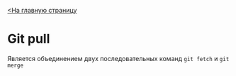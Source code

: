 [<На главную страницу](pull.md)

# Git pull


Является объединением двух последовательных команд ```git fetch``` и ```git merge```